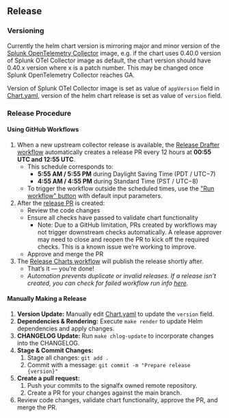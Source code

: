 ## Release

### Versioning

Currently the helm chart version is mirroring major and minor version of the [Splunk OpenTelemetry
Collector](https://github.com/signalfx/splunk-otel-collector) image, e.g. if the chart uses 0.40.0 version of
Splunk OTel Collector image as default, the chart version should have 0.40.x version where x is a patch number.
This may be changed once Splunk OpenTelemetry Collector reaches GA.

Version of Splunk OTel Collector image is set as value of `appVersion` field in
[Chart.yaml](helm-charts/splunk-otel-collector/Chart.yaml), version of the helm chart release is set as value
of `version` field.

### Release Procedure

#### Using GitHub Workflows

1. When a new upstream collector release is available, the [Release Drafter workflow](https://github.com/signalfx/splunk-otel-collector-chart/actions/workflows/release_drafter.yaml) automatically creates a release PR every 12 hours at **00:55 UTC and 12:55 UTC**.
   - This schedule corresponds to:
     - **5:55 AM / 5:55 PM** during Daylight Saving Time (PDT / UTC−7)
     - **4:55 AM / 4:55 PM** during Standard Time (PST / UTC−8)
   - To trigger the workflow outside the scheduled times, use the ["Run workflow" button](https://github.com/signalfx/splunk-otel-collector-chart/actions/workflows/release_drafter.yaml) with default input parameters.
1. After the [release PR](https://github.com/signalfx/splunk-otel-collector-chart/pulls?q=is%3Apr+is%3Aopen+%22Prepare+Release%22) is created:
   - Review the code changes
   - Ensure all checks have passed to validate chart functionality
     - Note: Due to a GitHub limitation, PRs created by workflows may not trigger downstream checks automatically. A release approver may need
       to close and reopen the PR to kick off the required checks. This is a known issue we’re working to improve.
   - Approve and merge the PR
1. The [Release Charts workflow](https://github.com/signalfx/splunk-otel-collector-chart/blob/main/.github/workflows/release.yaml) will publish the release shortly after.
   - That’s it — you’re done!
   - _Automation prevents duplicate or invalid releases. If a release isn’t created, you can check for failed workflow run info [here](https://github.com/signalfx/splunk-otel-collector-chart/actions/workflows/release.yaml)._

#### Manually Making a Release

1. **Version Update:** Manually edit [Chart.yaml](helm-charts/splunk-otel-collector/Chart.yaml) to update the `version` field.
1. **Dependencies & Rendering:** Execute `make render` to update Helm dependencies and apply changes.
1. **CHANGELOG Update:** Run `make chlog-update` to incorporate changes into the CHANGELOG.
1. **Stage & Commit Changes:**
   1. Stage all changes: `git add .`
   1. Commit with a message: `git commit -m "Prepare release {version}"`
1. **Create a pull request:**
   1. Push your commits to the signalfx owned remote repository.
   1. Create a PR for your changes against the main branch.
1. Review code changes, validate chart functionality, approve the PR, and merge the PR.

